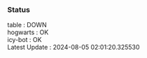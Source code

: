 ### Status


table : DOWN  
hogwarts : OK  
icy-bot : OK  
Latest Update : 2024-08-05 02:01:20.325530
